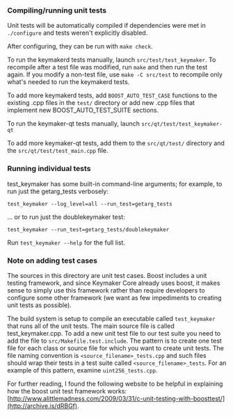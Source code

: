 ### Compiling/running unit tests

Unit tests will be automatically compiled if dependencies were met in `./configure`
and tests weren't explicitly disabled.

After configuring, they can be run with `make check`.

To run the keymakerd tests manually, launch `src/test/test_keymaker`. To recompile
after a test file was modified, run `make` and then run the test again. If you
modify a non-test file, use `make -C src/test` to recompile only what's needed
to run the keymakerd tests.

To add more keymakerd tests, add `BOOST_AUTO_TEST_CASE` functions to the existing
.cpp files in the `test/` directory or add new .cpp files that
implement new BOOST_AUTO_TEST_SUITE sections.

To run the keymaker-qt tests manually, launch `src/qt/test/test_keymaker-qt`

To add more keymaker-qt tests, add them to the `src/qt/test/` directory and
the `src/qt/test/test_main.cpp` file.

### Running individual tests

test_keymaker has some built-in command-line arguments; for
example, to run just the getarg_tests verbosely:

    test_keymaker --log_level=all --run_test=getarg_tests

... or to run just the doublekeymaker test:

    test_keymaker --run_test=getarg_tests/doublekeymaker

Run `test_keymaker --help` for the full list.

### Note on adding test cases

The sources in this directory are unit test cases.  Boost includes a
unit testing framework, and since Keymaker Core already uses boost, it makes
sense to simply use this framework rather than require developers to
configure some other framework (we want as few impediments to creating
unit tests as possible).

The build system is setup to compile an executable called `test_keymaker`
that runs all of the unit tests.  The main source file is called
test_keymaker.cpp. To add a new unit test file to our test suite you need
to add the file to `src/Makefile.test.include`. The pattern is to create
one test file for each class or source file for which you want to create
unit tests.  The file naming convention is `<source_filename>_tests.cpp`
and such files should wrap their tests in a test suite
called `<source_filename>_tests`. For an example of this pattern,
examine `uint256_tests.cpp`.

For further reading, I found the following website to be helpful in
explaining how the boost unit test framework works:
[http://www.alittlemadness.com/2009/03/31/c-unit-testing-with-boosttest/](http://archive.is/dRBGf).
